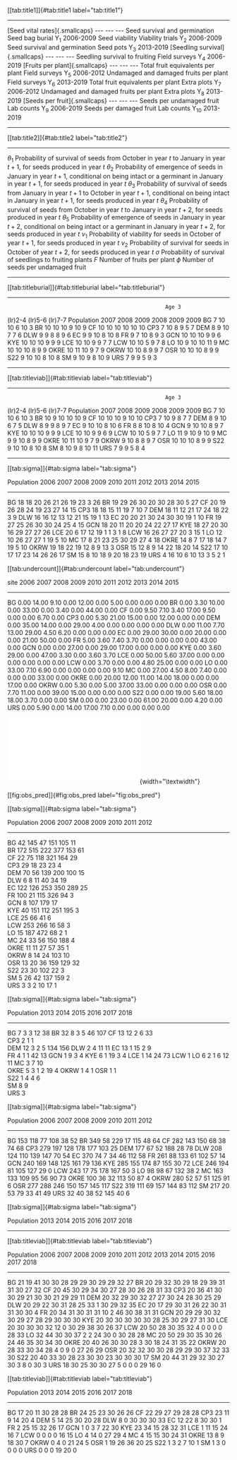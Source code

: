 [\[tab:title1\]]{#tab:title1 label="tab:title1"}

  ---------------------------------------- ------------------ ------------------------ -----------
  [Seed vital rates]{.smallcaps}           ---                          ---                ---
  Seed survival and germination            Seed bag burial      $\bm{\mathrm{Y}}_1$     2006-2009
  Seed viability                           Viability trials     $\bm{\mathrm{Y}}_2$     2006-2009
  Seed survival and germination            Seed pots            $\bm{\mathrm{Y}}_3$     2013-2019
  [Seedling survival]{.smallcaps}          ---                          ---                ---
  Seedling survival to fruiting            Field surveys        $\bm{\mathrm{Y}}_4$     2006-2019
  [Fruits per plant]{.smallcaps}           ---                          ---                ---
  Total fruit equivalents per plant        Field surveys        $\bm{\mathrm{Y}}_5$     2006-2012
  Undamaged and damaged fruits per plant   Field surveys        $\bm{\mathrm{Y}}_6$     2013-2019
  Total fruit equivalents per plant        Extra plots          $\bm{\mathrm{Y}}_7$     2006-2012
  Undamaged and damaged fruits per plant   Extra plots          $\bm{\mathrm{Y}}_8$     2013-2019
  [Seeds per fruit]{.smallcaps}            ---                          ---                ---
  Seeds per undamaged fruit                Lab counts           $\bm{\mathrm{Y}}_9$     2006-2019
  Seeds per damaged fruit                  Lab counts          $\bm{\mathrm{Y}}_{10}$   2013-2019
  ---------------------------------------- ------------------ ------------------------ -----------

[\[tab:title2\]]{#tab:title2 label="tab:title2"}

  ------------ ----------------------------------------------------------------------------------------------------------------------------------------------------------------------------
   $\theta_1$  Probability of survival of seeds from October in year $t$ to January in year $t+1$, for seeds produced in year $t$
   $\theta_2$  Probability of emergence of seeds in January in year $t+1$, conditional on being intact or a germinant in January in year $t+1$, for seeds produced in year $t$
   $\theta_3$  Probability of survival of seeds from January in year $t+1$ to October in year $t+1$, conditional on being intact in January in year $t+1$, for seeds produced in year $t$
   $\theta_4$  Probability of survival of seeds from October in year $t$ to January in year $t+2$, for seeds produced in year $t$
   $\theta_5$  Probability of emergence of seeds in January in year $t+2$, conditional on being intact or a germinant in January in year $t+2$, for seeds produced in year $t$
    $\nu_1$    Probability of viability for seeds in October of year $t+1$, for seeds produced in year $t$
    $\nu_2$    Probability of survival for seeds in October of year $t+2$, for seeds produced in year $t$
    $\sigma$   Probability of survival of seedlings to fruiting plants
      $F$      Number of fruits per plant
     $\phi$    Number of seeds per undamaged fruit
  ------------ ----------------------------------------------------------------------------------------------------------------------------------------------------------------------------

[\[tab:titleburial\]]{#tab:titleburial label="tab:titleburial"}

  ------------------------------------ ------ ------ ------- ------ ------ ------
                                                      Age 3                
  (lr)2-4 (lr)5-6 (lr)7-7 Population    2007   2008   2009    2008   2009   2009
  BG                                     7      10     10      6      10     3
  BR                                     10     10     10      9      10     9
  CF                                     10     10     10      10     10     10
  CP3                                    7      10      8      9      5      7
  DEM                                    8      9      10      7      7      6
  DLW                                    9      9       8      8      9      6
  EC                                     9      9      10      8      10     8
  FR                                     9      7      10      8      9      3
  GCN                                    10     10     10      9      9      6
  KYE                                    10     10     10      9      9      9
  LCE                                    10     10      9      9      7      7
  LCW                                    10     10      5      9      7      8
  LO                                     10     9      10      10     11     9
  MC                                     10     10     10      8      9      9
  OKRE                                   10     11     10      9      7      9
  OKRW                                   10     10      8      9      9      7
  OSR                                    10     10     10      8      9      9
  S22                                    9      10     10      8      10     8
  SM                                     9      10      9      8      10     9
  URS                                    7      9       9      5      9      3
  ------------------------------------ ------ ------ ------- ------ ------ ------

[\[tab:titleviab\]]{#tab:titleviab label="tab:titleviab"}

  ------------------------------------ ------ ------ ------- ------ ------ ------
                                                      Age 3                
  (lr)2-4 (lr)5-6 (lr)7-7 Population    2007   2008   2009    2008   2009   2009
  BG                                     7      10     10      6      10     3
  BR                                     10     9      10      10     10     9
  CF                                     10     10     10      9      10     10
  CP3                                    7      10      9      8      7      7
  DEM                                    8      9      10      6      7      5
  DLW                                    8      9       9      8      9      7
  EC                                     9      10     10      8      10     6
  FR                                     8      8      10      8      10     4
  GCN                                    9      10     10      8      9      7
  KYE                                    10     10     10      9      9      9
  LCE                                    10     10      9      9      6      9
  LCW                                    10     10      5      9      7      7
  LO                                     11     9      10      9      10     9
  MC                                     9      9      10      8      9      9
  OKRE                                   10     11     10      9      7      9
  OKRW                                   9      10      8      8      9      7
  OSR                                    10     10     10      8      9      9
  S22                                    9      10     10      8      10     8
  SM                                     8      10      9      8      10     11
  URS                                    7      9       9      5      8      4
  ------------------------------------ ------ ------ ------- ------ ------ ------

[\[tab:sigma\]]{#tab:sigma label="tab:sigma"}

  Population    2006   2007   2008   2009   2010   2011   2012   2013   2014   2015
  ------------ ------ ------ ------ ------ ------ ------ ------ ------ ------ ------
  BG             18     18     20     26     21     26     19     23     3      26
  BR             19     29     26     30     20     30     28     30     5      27
  CF             20     19     26     28     24     19     23     27     14     15
  CP3            18     18     15     11     19     7             10            7
  DEM            18     11     12     21     17     24     18     22     3      9
  DLW            16     16     12     13     12     21     15     19     1      13
  EC             20     20     21     30     24     30     30     19     1      10
  FR             19     27     25     26     30     30     24     25     4      15
  GCN            18     20     11     20     20     24     22     27            17
  KYE            18     27     20     30     16     29     27     27            26
  LCE            20     6      17     12     19     1      1      3      1      8
  LCW            16     26     27     27     20     3             15            1
  LO             12     10     26     27     27            1      19     5      10
  MC             17     8      21     23     25     30     29     27     4      18
  OKRE           14     8      7      17     18     14     7      19     5      10
  OKRW           19     18     22     19     12     8      9      13            3
  OSR            15     12     8      9      14     22     18     20            14
  S22            17     10     17     17     23     14     26     26            17
  SM             15     8      10     18     9      20     18     23            19
  URS            4      16     10     6      10     13     3      5      2      1

[\[tab:undercount\]]{#tab:undercount label="tab:undercount"}

  site    2006   2007    2008    2009    2010    2011    2012   2013    2014    2015
  ------ ------ ------- ------- ------- ------- ------- ------ ------- ------- ------
  BG      0.00   14.00   9.10    0.00    12.00   0.00    5.00   0.00    0.00    0.00
  BR      0.00   3.30    10.00   0.00    33.00   0.00    3.40   0.00    44.00   0.00
  CF      0.00   9.50    7.10    3.40    17.00   9.50    0.00   0.00    6.70    0.00
  CP3     0.00   5.30    21.00   15.00   0.00    12.00          0.00            0.00
  DEM     0.00   35.00   14.00   0.00    29.00   4.00    0.00   0.00    0.00    0.00
  DLW     0.00   11.00   7.70    13.00   29.00   4.50    6.20   0.00    0.00    0.00
  EC      0.00   29.00   30.00   0.00    20.00   0.00    0.00   21.00   50.00   0.00
  FR      5.00   3.60    7.40    3.70    0.00    0.00    0.00   0.00    43.00   0.00
  GCN     0.00   0.00    27.00   0.00    29.00   17.00   0.00   0.00            0.00
  KYE     0.00   3.60    29.00   0.00    47.00   3.30    0.00   3.60            3.70
  LCE     0.00   50.00   5.60    37.00   0.00    0.00    0.00   0.00    0.00    0.00
  LCW     0.00   3.70    0.00    0.00    4.80    25.00          0.00            0.00
  LO      0.00   33.00   7.10    6.90    0.00            0.00   0.00    0.00    9.10
  MC      0.00   27.00   4.50    8.00    7.40    0.00    0.00   0.00    33.00   0.00
  OKRE    0.00   20.00   12.00   11.00   14.00   18.00   0.00   0.00    17.00   0.00
  OKRW    0.00   5.30    0.00    5.00    37.00   33.00   0.00   0.00            0.00
  OSR     0.00   7.70    11.00   0.00    39.00   15.00   0.00   0.00            0.00
  S22     0.00   0.00    19.00   5.60    18.00   18.00   3.70   0.00            0.00
  SM      0.00   0.00    23.00   0.00    61.00   20.00   0.00   4.20            0.00
  URS     0.00   5.90    0.00    14.00   17.00   7.10    0.00   0.00    0.00    0.00

![ Graphical summary of undercounting in the dataset on seedling
survival to fruiting. Each panel summarizes the datasets on seedling
survival to fruiting
(Tables [\[tab:sigma\]](#tab:sigma){reference-type="ref"
reference="tab:sigma"}
and [\[tab:undercount\]](#tab:undercount){reference-type="ref"
reference="tab:undercount"}). The black lines correspond to total plots
with data on seedling survival. The red lines correspond to the number
of plots with fewer seedlings than fruiting plants in a plot
(corresponding to undercounting).
](/Users/gregor/Dropbox/clarkiaSeedBanks/products/figures/underCounting.pdf){width="\textwidth"}

[\[fig:obs\_pred\]]{#fig:obs_pred label="fig:obs_pred"}

[\[tab:sigma\]]{#tab:sigma label="tab:sigma"}

  Population    2006   2007   2008   2009   2010   2011   2012
  ------------ ------ ------ ------ ------ ------ ------ ------
  BG             42    145     47    151    105     11   
  BR            172    515    222    377    153     61   
  CF             22     75    118    321    164     29   
  CP3            29     18     23     23     4           
  DEM            70     56    139    200    100     15   
  DLW            6      8      11     40     34     19   
  EC            122    126    253    350    289     25   
  FR            100     21    115    326     94     3    
  GCN                   8            107    179     17   
  KYE            40    151    112    251    195     3    
  LCE            25     66     41     6                  
  LCW           253    266     16     58     3           
  LO             15    187    472     68     2      1    
  MC             24     33     56    150    188     4    
  OKRE           11     11     27     57     35     1    
  OKRW           8      14     24    103     10          
  OSR            13     20     36    159    129     32   
  S22                   23     30    102     22     3    
  SM             5      26     42    137    159     2    
  URS            3      3      2      10     17     1    

[\[tab:sigma\]]{#tab:sigma label="tab:sigma"}

  Population    2013   2014   2015   2016   2017   2018
  ------------ ------ ------ ------ ------ ------ ------
  BG             7      3             3      12     38
  BR             32     8      3      5      46    107
  CF             13     12     2      6      33   
  CP3            2      1                    1    
  DEM            12     3      2      5     134    156
  DLW            2                    4      11     11
  EC             13     1      15     2      9    
  FR                    4      1      1      42     13
  GCN            1      9      3                    4
  KYE            6      1      19            3      4
  LCE                          1      14     24     73
  LCW                                               1
  LO             6      2      1      6      12     11
  MC                    3             7      10   
  OKRE           5      3      1      2      19     4
  OKRW                                1      4      1
  OSR            1      1                         
  S22            1             4      4      6    
  SM             8             9                  
  URS                                        3    

[\[tab:sigma\]]{#tab:sigma label="tab:sigma"}

  Population    2006   2007   2008   2009   2010   2011   2012
  ------------ ------ ------ ------ ------ ------ ------ ------
  BG            153    118     77    108            38     52
  BR            349     58    229     17    115     48     64
  CF            282    143    150     68     38     74     68
  CP3           279    197    128    178    177    103     25
  DEM           177     67            52    188     28     78
  DLW           208    124    110    139    147     70     54
  EC            370     74     7      34     46    112     58
  FR            261     88    133     61    102     57     14
  GCN           240    169    148    125    161     79    136
  KYE           285    155    174     87    155     30     72
  LCE           246    194     81    105    127     29     0
  LCW           243     17     75    178    167     50     3
  LO             98     98     67           132     38     2
  MC            163    133    109     95     56     90     73
  OKRE          100     36     32    113     50     87     4
  OKRW          280     52     57     51    125     91     6
  OSR           277    288    246    150    157    145    117
  S22           319    111     69    157    144     83    112
  SM            217     20     53     79     33     41     49
  URS            32     40     38     52    145     40     6

[\[tab:sigma\]]{#tab:sigma label="tab:sigma"}

  Population    2013   2014   2015   2016   2017   2018
  ------------ ------ ------ ------ ------ ------ ------

[\[tab:titleviab\]]{#tab:titleviab label="tab:titleviab"}

  Population    2006   2007   2008   2009   2010   2011   2012   2013   2014   2015   2016   2017   2018
  ------------ ------ ------ ------ ------ ------ ------ ------ ------ ------ ------ ------ ------ ------
  BG             21     19     41     30     30     28     29     29     30     29     29     32     27
  BR             20     29     32     30     29     18     29     39     31     31     30     27     32
  CF             20     45     30     29     34     30     27     28     30     26     28     31     33
  CP3            20     36     41     30     30     29     21     30     30     21     29     29     11
  DEM            20     32     29     30     32     27     27     30     24     28     30     25     29
  DLW            20     29     22     30     31     28     25     33     1      30     29     32     35
  EC             20     17     29     30     31     26     22     30     31     31     30     30     4
  FR             20     34     31     30     31     31     10     2      46     30     38     31     31
  GCN            20     29     29     30     32     30     29     27     28     29     30     30     30
  KYE            20     30     30     30     30     30     28     25     30     29     27     31     30
  LCE            20     30     30     30     32     12     0      30     29     38     30     26     37
  LCW            20     50     28     30     35     32     4      0      0      0      0      28     33
  LO             32     44     30     30     37     2      2      24     30     0      30     28     28
  MC             20     50     29     30     35     30     26     24     46     35     30     34     30
  OKRE           20     40     26     30     30     28     3      30     18     24     31     35     22
  OKRW           20     28     33     30     34     28     4      0      9      0      27     26     29
  OSR            20     32     32     30     30     28     29     29     30     37     32     33     30
  S22            20     40     33     30     28     23     30     30     23     30     30     30     17
  SM             20     44     31     29     32     30     27     30     3      8      0      30     3
  URS            18     30     25     30     30     27     5      0      0      0      29     16     0

[\[tab:titleviab\]]{#tab:titleviab label="tab:titleviab"}

  Population    2013   2014   2015   2016   2017   2018
  ------------ ------ ------ ------ ------ ------ ------
  BG             17     20     11     30     28     28
  BR             24     25     23     30     26     26
  CF             22     29     27     29     28     28
  CP3            23     11     9      14     20     4
  DEM            5      14     25     30     20     28
  DLW            8      0      30     30     30     33
  EC             12     22     8      30     30     1
  FR             2      25     15     32     26     17
  GCN            1      0      3      7      22     30
  KYE            23     34     15     28     32     31
  LCE            1      11     15     24     16     7
  LCW            0      0      0      0      16     15
  LO             4      14     0      27     29     4
  MC             4      15     15     30     24     31
  OKRE           13     8      9      18     30     7
  OKRW           0      4      0      21     24     5
  OSR            1      19     26     36     20     25
  S22            1      3      2      7      10     1
  SM             1      3      0      0      0      0
  URS            0      0      0      19     20     0
